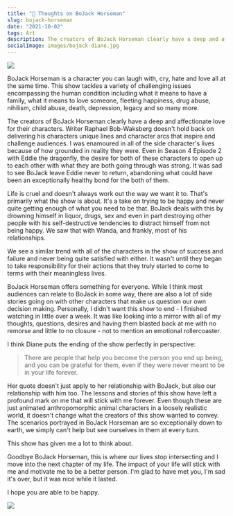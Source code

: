 ```yaml
---
title: "🐴 Thoughts on BoJack Horseman"
slug: bojack-horseman
date: "2021-10-02"
tags: Art
description: The creators of BoJack Horseman clearly have a deep and affectionate love for their characters.
socialImage: images/bojack-diane.jpg
---
```


![](/images/bojack-diane.jpg)

BoJack Horseman is a character you can laugh with, cry, hate and love all at the same time. This show tackles a variety of challenging issues encompassing the human condition including what it means to have a family, what it means to love someone, fleeting happiness, drug abuse, nihilism, child abuse, death, depression, legacy and so many more.

The creators of BoJack Horseman clearly have a deep and affectionate love for their characters. Writer Raphael Bob-Waksberg doesn't hold back on delivering his characters unique lines and character arcs that inspire and challenge audiences. I was enamoured in all of the side character's lives because of how grounded in reality they were. Even in Season 4 Episode 2 with Eddie the dragonfly, the desire for both of these characters to open up to each other with what they are both going through was strong. It was sad to see BoJack leave Eddie never to return, abandoning what could have been an exceptionally healthy bond for the both of them.

Life is cruel and doesn't always work out the way we want it to. That's primarily what the show is about. It's a take on trying to be happy and never quite getting enough of what you need to be that. BoJack deals with this by drowning himself in liquor, drugs, sex and even in part destroying other people with his self-destructive tendencies to distract himself from not being happy. We saw that with Wanda, and frankly, most of his relationships.

We see a similar trend with all of the characters in the show of success and failure and never being quite satisfied with either. It wasn't until they began to take responsibility for their actions that they truly started to come to terms with their meaningless lives.

BoJack Horseman offers something for everyone. While I think most audiences can relate to BoJack in some way, there are also a lot of side stories going on with other characters that make us question our own decision making. Personally, I didn't want this show to end - I finished watching in little over a week. It was like looking into a mirror with all of my thoughts, questions, desires and having them blasted back at me with no remorse and little to no closure - not to mention an emotional rollercoaster.

I think Diane puts the ending of the show perfectly in perspective:

> There are people that help you become the person you end up being, and you can be grateful for them, even if they were never meant to be in your life forever.

Her quote doesn't just apply to her relationship with BoJack, but also our relationship with him too. The lessons and stories of this show have left a profound mark on me that will stick with me forever. Even though these are just animated anthropomorphic animal characters in a loosely realistic world, it doesn't change what the creators of this show wanted to convey. The scenarios portrayed in BoJack Horseman are so exceptionally down to earth, we simply can't help but see ourselves in them at every turn.

This show has given me a lot to think about.

Goodbye BoJack Horseman, this is where our lives stop intersecting and I move into the next chapter of my life. The impact of your life will stick with me and motivate me to be a better person. I'm glad to have met you, I'm sad it's over, but it was nice while it lasted.

I hope you are able to be happy.

![](/images/the-crew.jpg)

